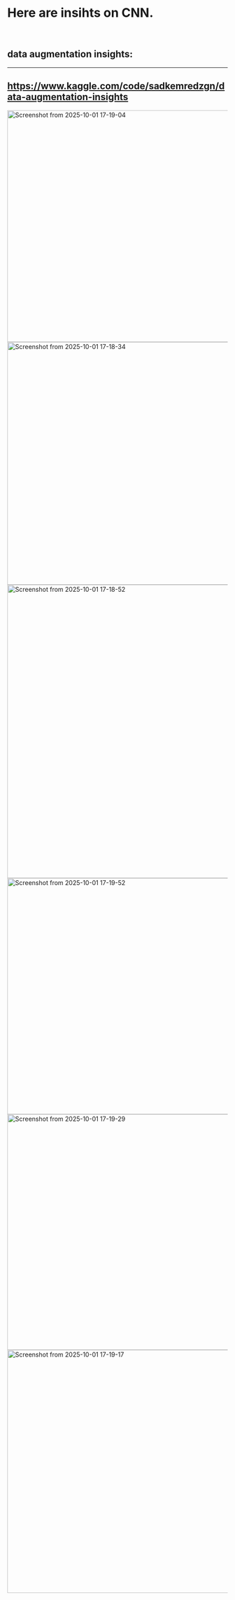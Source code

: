 # Here are insihts on CNN. 
<br>

## data augmentation insights: 
---
https://www.kaggle.com/code/sadkemredzgn/data-augmentation-insights
---
<img width="1224" height="530" alt="Screenshot from 2025-10-01 17-19-04" src="https://github.com/user-attachments/assets/9698378d-6069-40c5-a173-0f8450d367eb" />
<img width="1262" height="555" alt="Screenshot from 2025-10-01 17-18-34" src="https://github.com/user-attachments/assets/75a7ec4d-b49d-411f-89fa-bbdff76d7324" />
<img width="1191" height="671" alt="Screenshot from 2025-10-01 17-18-52" src="https://github.com/user-attachments/assets/d6b5399b-daa7-4dc8-a1ae-37a32d8feef7" />
<img width="1058" height="540" alt="Screenshot from 2025-10-01 17-19-52" src="https://github.com/user-attachments/assets/ec930903-9da9-4ecb-8b66-5e2d8da90323" />
<img width="1044" height="539" alt="Screenshot from 2025-10-01 17-19-29" src="https://github.com/user-attachments/assets/04179675-0aa9-40aa-a27d-4583298eee04" />
<img width="1256" height="556" alt="Screenshot from 2025-10-01 17-19-17" src="https://github.com/user-attachments/assets/667a0df4-23cb-499c-89e3-290aa4c86f83" />
